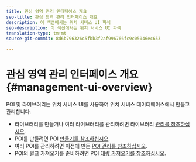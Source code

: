 ```yaml
---
title: 관심 영역 관리 인터페이스 개요
seo-title: 관심 영역 관리 인터페이스 개요
description: 이 섹션에서는 위치 서비스 UI 파섹
seo-description: 이 섹션에서는 위치 서비스 UI 파섹
translation-type: tm+mt
source-git-commit: 8d6b796326c5fbb3f2af996766fc9c05046ec653

---
```



# 관심 영역 관리 인터페이스 개요 {#management-ui-overview}

POI 및 라이브러리는 위치 서비스 UI를 사용하여 위치 서비스 데이터베이스에서 만들고 관리합니다.

* 라이브러리를 만들거나 여러 라이브러리를 관리하려면 라이브러리 [관리를 참조하십시오](/help/poi-mgmt-ui/manage-libraries-in-the-places-ui.md).
* POI를 만들려면 POI [만들기를 참조하십시오](/help/poi-mgmt-ui/create-a-poi-ui.md).
* 여러 POI를 관리하려면 이전에 만든 [POI 관리를 참조하십시오](/help/poi-mgmt-ui/managing-pois-in-the-places-ui.md).
* POI의 벌크 가져오기를 준비하려면 POI [대량 가져오기를 참조하십시오](/help/poi-mgmt-ui/bulk-upload-pois.md).